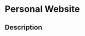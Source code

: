 # Personal Website

## Description

<!-- This is a ReactJS based personal resume website template. I have built this by following a Udemy course (credits below) and by beginning with the Ceevee template by Styleshout (credits also below), and breaking up their template into isolated React components. Data is fed directly from a JSON File. This means that in its final form, it can be customized and used by anybody simply by filling in their own personal info into the JSON file and the changes will be dynamically fed into the site. If you would like to use this template for your own personal resume website, read on to learn how to build your own copy. -->

<!-- ## Make it Your Own!

### 1. Make sure you have what you need

To build this website, you will need to have Node >=6 downloaded and installed on your machine. If you don't already have it, you can get it <a href="https://nodejs.org/en/download/">HERE</a>

### 2. Build a Create-React-App

Next, you will build the initial application using a handy tool called Create-React-App. This allows you to get up and running with a React app without the headache of setting up build-tool configurations. Go <a href="https://reactjs.org/docs/installation.html">HERE</a> to get started.
When the app building is finished run `cd yourappname` and run `npm start` to test it out.
Hit ctrl+c in the terminal when you want to stop the server that the above command starts.
For this project we will also need to install JQuery and ReactGA, do this by running `npm install jquery --save` and `npm install react-ga --save` in your terminal while inside your project folder. YOU MUST RUN THESE COMMANDS.

### 3. Download the template

Once you have a React app up and running by following the steps in the above link, download my code by hitting the green "clone or download" button above and hit download zip. All you will have to do now is replace the "public" and "src" folders of your newly built app with mine that you just downloaded. If you run `npm start` now, you should see that your app renders the same as the one at the live demo link above.

### 4. Replace images and fonts

Next, you will want to replace the images, and fonts if you like, with your own. All you have to do is replace the images at public/images/header-background.jpg, public/images/testimonials-bg.jpg and public/favicon.ico with your own. <em>YOU MUST KEEP THE SAME NAMES ON THE IMAGES.</em>

### 5. Fill in your personal info

To populate the website with all of your own data, open the public/resumeData.json file and simply replace the data in there with your own. Images for the porfolio section are to be put in the public/images/portfolio folder.

### 6. Make any styling changes you would like

Of course, all of the code is there and nothing is hidden from you so if you would like to make any other styling changes, feel free!

### 7. Enjoy your new Resume Website

When you're all done, run `npm start` again and you'll see your new personal resume website! Congratulations!

## Credits

##### Udemy Course

<a href="https://www.udemy.com/projects-in-reactjs-the-complete-react-learning-course/learn/v4/overview">Projects in ReactJS: The Complete React Learning Course by Eduonix</a>

#### HTML Design Template

<a href="https://www.styleshout.com/free-templates/ceevee/">Ceevee Template by Styleshout</a>

##### Header photo credit

<a href="https://unsplash.com/@mischievous_penguins?utm_medium=referral&amp;utm_campaign=photographer-credit&amp;utm_content=creditBadge">Casey Horner</a>

##### Testimonial photo credit

<a href="https://unsplash.com/@samuelzeller?utm_medium=referral&amp;utm_campaign=photographer-credit&amp;utm_content=creditBadge">Samuel Zeller</a> -->
